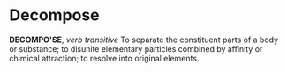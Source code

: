 # Decompose

**DECOMPO'SE**, _verb transitive_ To separate the constituent parts of a body or substance; to disunite elementary particles combined by affinity or chimical attraction; to resolve into original elements.